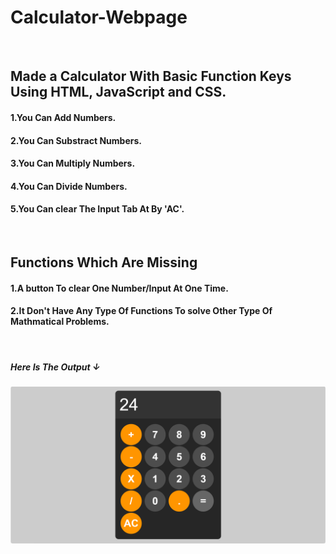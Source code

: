 <h1>Calculator-Webpage</h1>
<br/>
<h2>Made a Calculator With Basic Function Keys Using HTML, JavaScript and CSS.</h2>
<h4>1.You Can Add Numbers.</h4>
<h4>2.You Can Substract Numbers.</h4>
<h4>3.You Can Multiply Numbers. </h4>
<h4>4.You Can Divide Numbers.</h4>
<h4>5.You Can clear The Input Tab At By 'AC'.</h4>
<br/>
<h2>Functions Which Are Missing</h2>
<h4>1.A button To clear One Number/Input At One Time.</h4>
<h4>2.It Don't Have Any Type Of Functions To solve Other Type Of Mathmatical Problems.</h4>
<br/>
<h5>Here Is The Output	&darr;</h5>

<img src="img/Screenshot 2024-06-20 120133.png" alt="Image Showing How It Looks On Browser">
